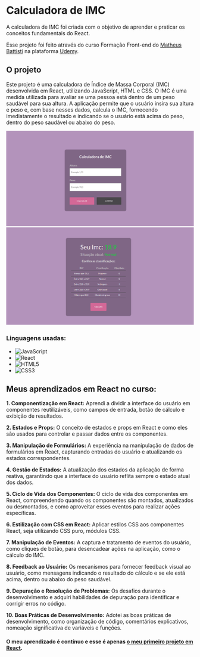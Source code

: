 # Calculadora de IMC

A calculadora de IMC foi criada com o objetivo de aprender e praticar os conceitos fundamentais do React.

Esse projeto foi feito através do curso Formação Front-end do <a href="https://www.udemy.com/user/matheus-battisti/" target="_blank">Matheus Battisti</a>
na plataforma <a href="https://www.udemy.com" target="_blank">Udemy</a>.

## O projeto

Este projeto é uma calculadora de Índice de Massa Corporal (IMC) desenvolvida em React, utilizando JavaScript, HTML e CSS. O IMC é uma medida utilizada para avaliar se uma pessoa está dentro de um peso saudável para sua altura. A aplicação permite que o usuário insira sua altura e peso e, com base nesses dados, calcula o IMC, fornecendo imediatamente o resultado e indicando se o usuário está acima do peso, dentro do peso saudável ou abaixo do peso.

![calculadora IMC](src/assets/image.png)
![resultado](src/assets/image-1.png)

### Linguagens usadas:

- ![JavaScript](https://img.shields.io/badge/JavaScript-668?style=for-the-badge&logo=javascript&logoColor=f7df1e)
- ![React](https://img.shields.io/badge/React-668?style=for-the-badge&logo=react&logoColor=61DAFB)
- ![HTML5](https://img.shields.io/badge/HTML5-668?style=for-the-badge&logo=html5)
- ![CSS3](https://img.shields.io/badge/CSS3-668?style=for-the-badge&logo=css3&logoColor=264CE4)

## Meus aprendizados em React no curso:

**1. Componentização em React:** Aprendi a dividir a interface do usuário em componentes reutilizáveis, como campos de entrada, botão de cálculo e exibição de resultados.

**2. Estados e Props:** O conceito de estados e props em React e como eles são usados para controlar e passar dados entre os componentes.

**3. Manipulação de Formulários:** A experiência na manipulação de dados de formulários em React, capturando entradas do usuário e atualizando os estados correspondentes.

**4. Gestão de Estados:** A atualização dos estados da aplicação de forma reativa, garantindo que a interface do usuário reflita sempre o estado atual dos dados.

**5. Ciclo de Vida dos Componentes:** O ciclo de vida dos componentes em React, compreendendo quando os componentes são montados, atualizados ou desmontados, e como aproveitar esses eventos para realizar ações específicas.

**6. Estilização com CSS em React:** Aplicar estilos CSS aos componentes React, seja utilizando CSS puro, módulos CSS.

**7. Manipulação de Eventos:** A captura e tratamento de eventos do usuário, como cliques de botão, para desencadear ações na aplicação, como o cálculo do IMC.

**8. Feedback ao Usuário:** Os mecanismos para fornecer feedback visual ao usuário, como mensagens indicando o resultado do cálculo e se ele está acima, dentro ou abaixo do peso saudável.

**9. Depuração e Resolução de Problemas:** Os desafios durante o desenvolvimento e adquiri habilidades de depuração para identificar e corrigir erros no código.

**10. Boas Práticas de Desenvolvimento:** Adotei as boas práticas de desenvolvimento, como organização de código, comentários explicativos, nomeação significativa de variáveis e funções.

#### O meu aprendizado é contínuo e esse é apenas <u>o meu primeiro projeto em React</u>.
